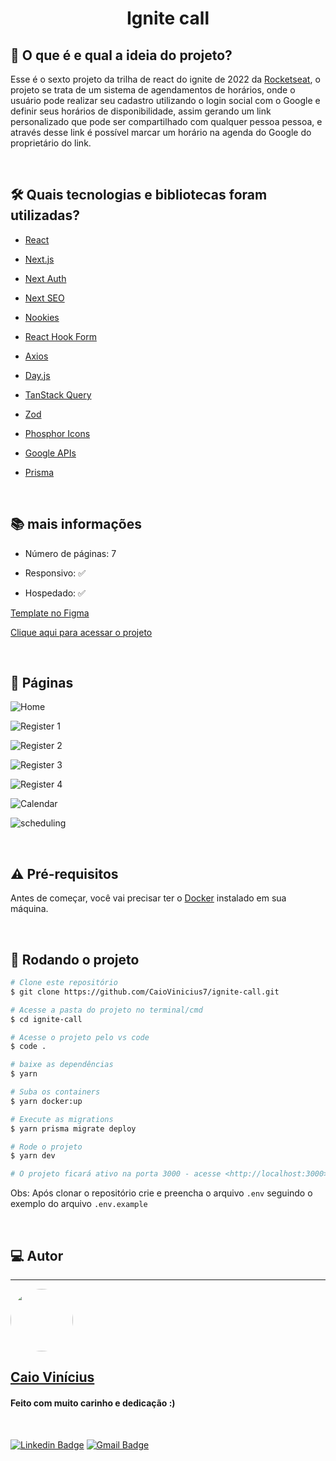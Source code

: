 <h1 align="center"> 
	Ignite call
</h1>

## 💭 O que é e qual a ideia do projeto?

Esse é o sexto projeto da trilha de react do ignite de 2022 da [Rocketseat](https://www.rocketseat.com.br/), o projeto se trata de um sistema de agendamentos de horários, onde o usuário pode realizar seu cadastro utilizando o login social com o Google e definir seus horários de disponibilidade, assim gerando um link personalizado que pode ser compartilhado com qualquer pessoa pessoa, e através desse link é possível marcar um horário na agenda do Google do proprietário do link.

<br>

## 🛠 Quais tecnologias e bibliotecas foram utilizadas?

- [React](https://pt-br.reactjs.org/)

- [Next.js](https://nextjs.org/)

- [Next Auth](https://next-auth.js.org/)

- [Next SEO](https://github.com/garmeeh/next-seo#readme)

- [Nookies](https://github.com/maticzav/nookies#readme)

- [React Hook Form](https://react-hook-form.com/)

- [Axios](https://axios-http.com/ptbr/)

- [Day.js](https://https://day.js.org/.com/)

- [TanStack Query](https://tanstack.com/query/latest)

- [Zod](https://zod.dev/)

- [Phosphor Icons](https://phosphoricons.com/)

- [Google APIs](https://github.com/googleapis/google-api-nodejs-client#readme)

- [Prisma](https://www.prisma.io/)

<br>

## 📚 mais informações

- Número de páginas: 7

- Responsivo: ✅

- Hospedado: ✅

[Template no Figma](https://www.figma.com/file/3fjyeKSo0UiaygE0Zk7Eg9/Ignite-Call?node-id=0-1&t=xHSbiqR7IqSQbeOu-0)

[Clique aqui para acessar o projeto](https://ignite-call-nu-navy.vercel.app/)

<br>

## 📝 Páginas

![Home](https://i.imgur.com/dV3adAM.png)

![Register 1](https://i.imgur.com/YTr2vAp.png)

![Register 2](https://i.imgur.com/3k27S7a.png)

![Register 3](https://i.imgur.com/5qLRrGO.png)

![Register 4](https://i.imgur.com/iibDQqo.png)

![Calendar](https://i.imgur.com/jJGu7ns.png)

![scheduling](https://i.imgur.com/NI4ZT4C.png)

<br>

## ⚠ Pré-requisitos

Antes de começar, você vai precisar ter o [Docker](https://www.docker.com/get-started/) instalado em sua máquina.

<br>

## 🎲 Rodando o projeto

```bash
# Clone este repositório
$ git clone https://github.com/CaioVinicius7/ignite-call.git

# Acesse a pasta do projeto no terminal/cmd
$ cd ignite-call

# Acesse o projeto pelo vs code
$ code .

# baixe as dependências
$ yarn

# Suba os containers
$ yarn docker:up

# Execute as migrations
$ yarn prisma migrate deploy

# Rode o projeto
$ yarn dev

# O projeto ficará ativo na porta 3000 - acesse <http://localhost:3000>
```

Obs: Após clonar o repositório crie e preencha o arquivo `.env` seguindo o exemplo do arquivo `.env.example`

<br>

## 💻 Autor

---

<a href="https://www.facebook.com/caio.pereira.94695">
 <img style="border-radius: 50%;" src="https://avatars.githubusercontent.com/u/62827681?s=400&u=f0b18831e6690a901f956d637933b9ee2dca3104&v=4" width="100px;" alt=""/>
 <br>
 <h2><b>Caio Vinícius</b></h2></a>

<h4> Feito com muito carinho e dedicação :) </h4>

<br>

[![Linkedin Badge](https://img.shields.io/badge/-caio%20vinícius-blue?style=flat-square&logo=Linkedin&logoColor=white&link=https://www.linkedin.com/in/tgmarinho/)](https://www.linkedin.com/in/caio-vin%C3%ADcius-87a761200/)
[![Gmail Badge](https://img.shields.io/badge/-caio1525pereira@gmail.com-c14438?style=flat-square&logo=Gmail&logoColor=white&link=mailto:caio1525pereira@gmail.com)](mailto:caio1525pereira@gmail.com)
